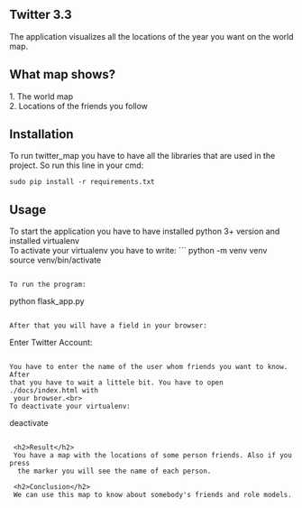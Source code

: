 ## Twitter 3.3
The application visualizes all the locations of the year you want on the world map.
<h2>What map shows?</h2>
    1. The world map<br>
    2. Locations of the friends you follow<br>
<h2>Installation</h2>
To run twitter_map you have to have all the libraries that are used in the 
project. So run this line in your cmd:

```
sudo pip install -r requirements.txt
```

<h2>Usage</h2>
To start the application you have to have installed python 3+ version and installed virtualenv<br>
To activate your virtualenv you have to write:
```
python -m venv venv
source venv/bin/activate

```

To run the program:

```

python flask_app.py

```

After that you will have a field in your browser:
```
Enter Twitter Account: <user name>
```

You have to enter the name of the user whom friends you want to know. After 
that you have to wait a littele bit. You have to open ./docs/index.html with
 your browser.<br>
To deactivate your virtualenv:
```
deactivate
```
 
 <h2>Result</h2>
 You have a map with the locations of some person friends. Also if you press
  the marker you will see the name of each person.
 
 <h2>Conclusion</h2>
 We can use this map to know about somebody's friends and role models.
